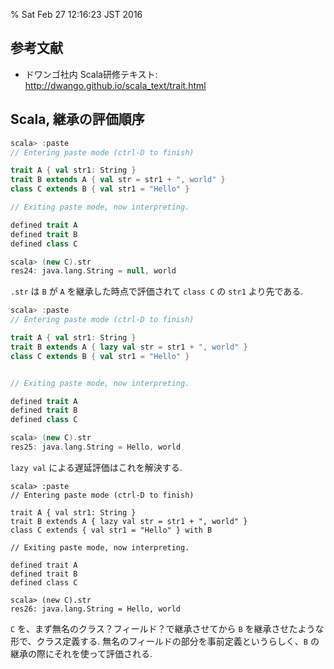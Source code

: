 % Sat Feb 27 12:16:23 JST 2016

## 参考文献

- ドワンゴ社内 Scala研修テキスト: http://dwango.github.io/scala_text/trait.html

## Scala, 継承の評価順序

```scala
scala> :paste
// Entering paste mode (ctrl-D to finish)

trait A { val str1: String }
trait B extends A { val str = str1 + ", world" }
class C extends B { val str1 = "Hello" }

// Exiting paste mode, now interpreting.

defined trait A
defined trait B
defined class C

scala> (new C).str
res24: java.lang.String = null, world
```

`.str` は `B` が `A` を継承した時点で評価されて `class C` の `str1` より先である.

```scala
scala> :paste
// Entering paste mode (ctrl-D to finish)

trait A { val str1: String }
trait B extends A { lazy val str = str1 + ", world" }
class C extends B { val str1 = "Hello" }


// Exiting paste mode, now interpreting.

defined trait A
defined trait B
defined class C

scala> (new C).str
res25: java.lang.String = Hello, world
```

`lazy val` による遅延評価はこれを解決する.

```
scala> :paste
// Entering paste mode (ctrl-D to finish)

trait A { val str1: String }
trait B extends A { lazy val str = str1 + ", world" }
class C extends { val str1 = "Hello" } with B

// Exiting paste mode, now interpreting.

defined trait A
defined trait B
defined class C

scala> (new C).str
res26: java.lang.String = Hello, world
```

`C` を、まず無名のクラス？フィールド？で継承させてから `B` を継承させたような形で、クラス定義する.
無名のフィールドの部分を事前定義というらしく、`B` の継承の際にそれを使って評価される.

